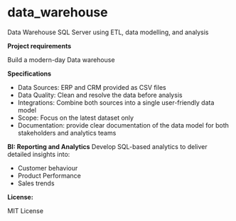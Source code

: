 # data_warehouse
Data Warehouse SQL Server using ETL, data modelling, and analysis


**Project requirements**

Build a modern-day Data warehouse


**Specifications**
- Data Sources: ERP and CRM provided as CSV files
- Data Quality: Clean and resolve the data before analysis
- Integrations: Combine both sources into a single user-friendly data model
- Scope: Focus on the latest dataset only
- Documentation: provide clear documentation of the data model for both stakeholders and analytics teams

**BI: Reporting and Analytics** 
Develop SQL-based analytics to deliver detailed insights into:
- Customer behaviour
- Product Performance
- Sales trends

**License:**

MIT License

